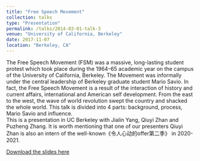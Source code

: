 ```yaml
---
title: "Free Speech Movement"
collection: talks
type: "Presentation"
permalink: /talks/2014-03-01-talk-3
venue: "University of California, Berkeley"
date: 2017-11-07
location: "Berkeley, CA"
---
```




The Free Speech Movement (FSM) was a massive, long-lasting student protest which took place during the 1964–65 academic year on the campus of the University of California, Berkeley. The Movement was informally under the central leadership of Berkeley graduate student Mario Savio. In fact, the Free Speech Movement is a result of the interaction of history and current affairs, international and American self development. From the east to the west, the wave of world revolution swept the country and shacked the whole world. This talk is divided into 4 parts: background, process, Mario Savio and influence. <br>
This is a presentation in UC Berkeley with Jialin Yang, Qiuyi Zhan and Puzheng Zhang. It is worth mentioning that one of our presenters Qiuyi Zhan is also an intern of the well-known《令人心动的offer第二季》 in 2020-2021.

[Download the slides here](http://ziyanzheng.github.io/files/Free%20Speech%20Movement.pdf)
